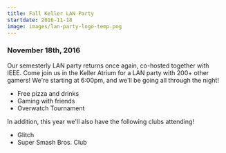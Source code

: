 ```yaml
---
title: Fall Keller LAN Party
startdate: 2016-11-18
image: images/lan-party-logo-temp.png
---
```


### November 18th, 2016

Our semesterly LAN party returns once again, co-hosted together with
IEEE. Come join us in the Keller Atrium for a LAN party with 200+ other
gamers! We're starting at 6:00pm, and we'll be going all through the night!

* Free pizza and drinks
* Gaming with friends
* Overwatch Tournament

In addition, this year we'll also have the following clubs attending!

* Glitch
* Super Smash Bros. Club
